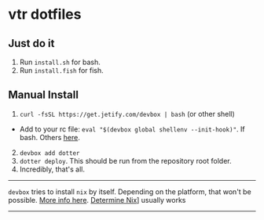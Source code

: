 # vtr dotfiles

## Just do it 

1. Run `install.sh` for bash.
2. Run `install.fish` for fish.

## Manual Install

1. `curl -fsSL https://get.jetify.com/devbox | bash` (or other shell)
  * Add to your rc file: `eval "$(devbox global shellenv --init-hook)"`. If bash. Others [here](https://www.jetify.com/docs/devbox/devbox_global/).
2. `devbox add dotter`
3. `dotter deploy`. This should be run from the repository root folder.
4. Incredibly, that's all.

---
`devbox` tries to install `nix` by itself. Depending on the platform, that won't be possible. [More info here](https://www.jetify.com/docs/devbox/installing_devbox/). [Determine Nix](htps://github.com/DeterminateSystems/nix-installer)] usually works

---
